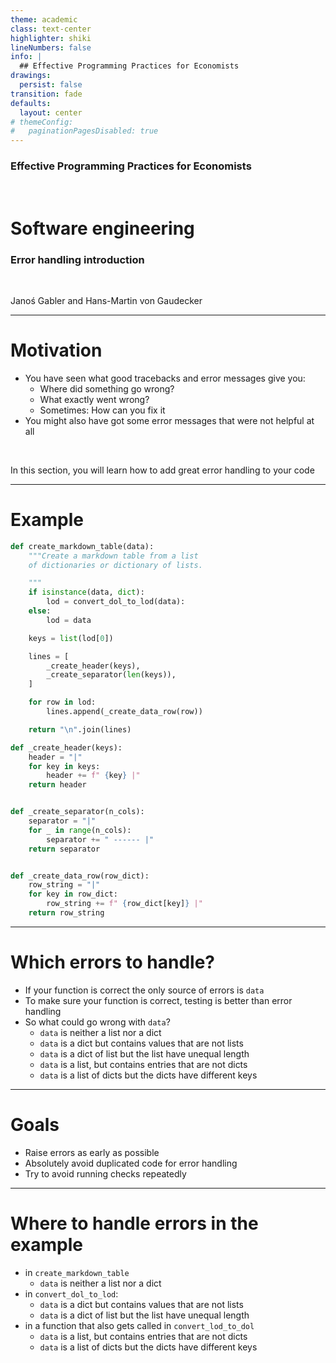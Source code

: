 ```yaml
---
theme: academic
class: text-center
highlighter: shiki
lineNumbers: false
info: |
  ## Effective Programming Practices for Economists
drawings:
  persist: false
transition: fade
defaults:
  layout: center
# themeConfig:
#   paginationPagesDisabled: true
---
```


### Effective Programming Practices for Economists

<br/>

# Software engineering

### Error handling introduction

<br/>


Janoś Gabler and Hans-Martin von Gaudecker

---

# Motivation

- You have seen what good tracebacks and error messages give you:
  - Where did something go wrong?
  - What exactly went wrong?
  - Sometimes: How can you fix it
- You might also have got some error messages that were not helpful at all

<br/>

In this section, you will learn how to add great error handling to your code


---

# Example

<div class="flex gap-4">
<div>

```python
def create_markdown_table(data):
    """Create a markdown table from a list
    of dictionaries or dictionary of lists.

    """
    if isinstance(data, dict):
        lod = convert_dol_to_lod(data):
    else:
        lod = data

    keys = list(lod[0])

    lines = [
        _create_header(keys),
        _create_separator(len(keys)),
    ]

    for row in lod:
        lines.append(_create_data_row(row))

    return "\n".join(lines)
```

</div>
<div>

```python
def _create_header(keys):
    header = "|"
    for key in keys:
        header += f" {key} |"
    return header


def _create_separator(n_cols):
    separator = "|"
    for _ in range(n_cols):
        separator += " ------ |"
    return separator


def _create_data_row(row_dict):
    row_string = "|"
    for key in row_dict:
        row_string += f" {row_dict[key]} |"
    return row_string
```


</div>
</div>


---

# Which errors to handle?

- If your function is correct the only source of errors is `data`
- To make sure your function is correct, testing is better than error
handling
- So what could go wrong with `data`?
  - `data` is neither a list nor a dict
  - `data` is a dict but contains values that are not lists
  - `data` is a dict of list but the list have unequal length
  - `data` is a list, but contains entries that are not dicts
  - `data` is a list of dicts but the dicts have different keys

---

# Goals

- Raise errors as early as possible
- Absolutely avoid duplicated code for error handling
- Try to avoid running checks repeatedly


---

# Where to handle errors in the example

- in `create_markdown_table`
  - `data` is neither a list nor a dict
- in `convert_dol_to_lod`:
  - `data` is a dict but contains values that are not lists
  - `data` is a dict of list but the list have unequal length
- in a function that also gets called in `convert_lod_to_dol`
  - `data` is a list, but contains entries that are not dicts
  - `data` is a list of dicts but the dicts have different keys
